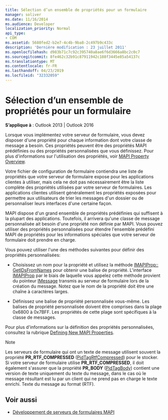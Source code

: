 ```yaml
---
title: Sélection d’un ensemble de propriétés pour un formulaire
manager: soliver
ms.date: 11/16/2014
ms.audience: Developer
localization_priority: Normal
api_type:
- COM
ms.assetid: 5680fed2-b2e7-4c4b-9ba8-2c497b9c433c
description: 'Dernière modification : 23 juillet 2011'
ms.openlocfilehash: d983b71c7c92c395740a8ae6f6d3666a8bc2c0c7
ms.sourcegitcommit: 8fe462c32b91c87911942c188f3445e85a54137c
ms.translationtype: MT
ms.contentlocale: fr-FR
ms.lasthandoff: 04/23/2019
ms.locfileid: "32332059"
---
```

# <a name="choosing-a-forms-property-set"></a>Sélection d’un ensemble de propriétés pour un formulaire

**S’applique à** : Outlook 2013 | Outlook 2016 
  
Lorsque vous implémentez votre serveur de formulaire, vous devez disposer d'une propriété pour chaque information dont votre classe de message a besoin. Ces propriétés peuvent être des propriétés MAPI prédéfinies ou des propriétés personnalisées que vous définissez. Pour plus d'informations sur l'utilisation des propriétés, voir [MAPI Property Overview](mapi-property-overview.md).
  
Votre fichier de configuration de formulaire contiendra une liste de propriétés que votre serveur de formulaire expose pour les applications clientes à utiliser, mais cela ne doit pas nécessairement être la liste complète des propriétés utilisées par votre serveur de formulaires. Les applications clientes utilisent généralement les propriétés exposées pour permettre aux utilisateurs de trier les messages d'un dossier ou de personnaliser leurs interfaces d'une certaine façon.
  
MAPI dispose d'un grand ensemble de propriétés prédéfinies qui suffisent à la plupart des applications. Toutefois, il arrivera qu'une classe de message personnalisée ait besoin d'une propriété non définie par MAPI. Vous pouvez utiliser des propriétés personnalisées pour étendre l'ensemble prédéfini MAPI de propriétés pour les informations spéciales que votre serveur de formulaire doit prendre en charge.
  
Vous pouvez utiliser l'une des méthodes suivantes pour définir des propriétés personnalisées:
  
- Choisissez un nom pour la propriété et utilisez la méthode [IMAPIProp:: GetIDsFromNames](imapiprop-getidsfromnames.md) pour obtenir une balise de propriété. L'interface [IMAPIProp](imapipropiunknown.md) par le biais de laquelle vous appelez cette méthode provient du pointeur [IMessage](imessageimapiprop.md) transmis au serveur de formulaire lors de la création du message. Notez que le nom de la propriété doit être une chaîne à caractères larges. 
    
- Définissez une balise de propriété personnalisée vous-même. Les balises de propriété personnalisée doivent être comprises dans la plage 0x6800 à 0x7BFF. Les propriétés de cette plage sont spécifiques à la classe de messages.
    
Pour plus d'informations sur la définition des propriétés personnalisées, consultez la rubrique [Defining New MAPI Properties](defining-new-mapi-properties.md).
  
> [!NOTE]
> Les serveurs de formulaire qui ont un texte de message utilisent souvent la propriété **PR_RTF_COMPRESSED** ([PidTagRtfCompressed](pidtagrtfcompressed-canonical-property.md)) pour le stocker. Si votre serveur de formulaire utilise **PR_RTF_COMPRESSED**, il doit également s'assurer que la propriété **PR_BODY** ([PidTagBody](pidtagbody-canonical-property.md)) contient une version de texte uniquement du texte du message, dans le cas où le message résultant est lu par un client qui ne prend pas en charge le texte enrichi. Texte du message au format (RTF). 
  
## <a name="see-also"></a>Voir aussi

- [Développement de serveurs de formulaires MAPI](developing-mapi-form-servers.md)

